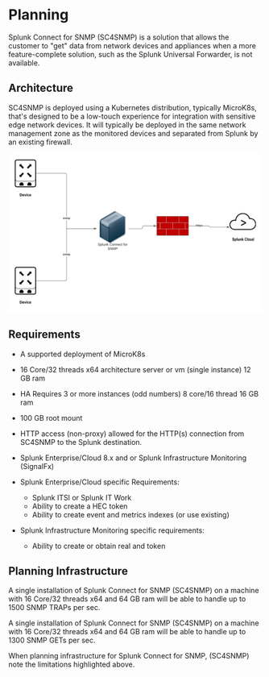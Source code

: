 # Planning

Splunk Connect for SNMP (SC4SNMP) is a solution that allows the customer
to \"get\" data from network devices and appliances when a more feature-complete solution, such as the Splunk Universal Forwarder, is not
available.

## Architecture

SC4SNMP is deployed using a Kubernetes distribution, typically MicroK8s,
that's designed to be a low-touch experience for integration with sensitive
edge network devices. It will typically be deployed in the same network
management zone as the monitored devices and separated from Splunk by an
existing firewall.

![image](images/sc4snmp_deployment.png)

## Requirements

-   A supported deployment of MicroK8s

-   16 Core/32 threads x64 architecture server or vm (single instance)
    12 GB ram

-   HA Requires 3 or more instances (odd numbers) 8 core/16 thread 16 GB
    ram

-   100 GB root mount

-   HTTP access (non-proxy) allowed for the HTTP(s) connection from
    SC4SNMP to the Splunk destination.

-   Splunk Enterprise/Cloud 8.x and or Splunk Infrastructure Monitoring
    (SignalFx)

- Splunk Enterprise/Cloud specific Requirements:

    *  Splunk ITSI or Splunk IT Work
    *  Ability to create a HEC token
    *  Ability to create event and metrics indexes (or use
            existing)

- Splunk Infrastructure Monitoring specific requirements:   
    * Ability to create or obtain real and token

## Planning Infrastructure

A single installation of Splunk Connect for SNMP (SC4SNMP) on a machine with
16 Core/32 threads x64 and 64 GB ram will be able to handle up to 1500
SNMP TRAPs per sec.

A single installation of Splunk Connect for SNMP (SC4SNMP) on a machine with
16 Core/32 threads x64 and 64 GB ram will be able to handle up to 1300
SNMP GETs per sec.

When planning infrastructure for Splunk Connect for SNMP, (SC4SNMP) note the limitations highlighted above.
